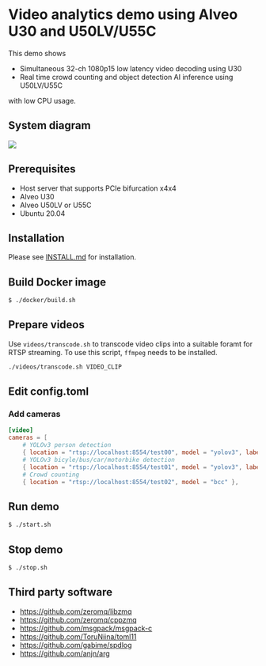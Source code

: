 # Video analytics demo using Alveo U30 and U50LV/U55C

This demo shows
- Simultaneous 32-ch 1080p15 low latency video decoding using U30
- Real time crowd counting and object detection AI inference using U50LV/U55C

with low CPU usage.

## System diagram

![](images/system.png)

## Prerequisites

- Host server that supports PCIe bifurcation x4x4
- Alveo U30
- Alveo U50LV or U55C
- Ubuntu 20.04

## Installation

Please see [INSTALL.md](INSTALL.md) for installation.

## Build Docker image

```bash
$ ./docker/build.sh
```

## Prepare videos

Use `videos/transcode.sh` to transcode video clips into a suitable foramt for RTSP streaming. To use this script, `ffmpeg` needs to be installed.

```bash
./videos/transcode.sh VIDEO_CLIP
```

## Edit config.toml

### Add cameras

```toml
[video]
cameras = [
    # YOLOv3 person detection
    { location = "rtsp://localhost:8554/test00", model = "yolov3", labels = [ 14 ] },
    # YOLOv3 bicyle/bus/car/motorbike detection
    { location = "rtsp://localhost:8554/test01", model = "yolov3", labels = [ 1, 5, 6, 13 ] },
    # Crowd counting
    { location = "rtsp://localhost:8554/test02", model = "bcc" },
```

## Run demo

```bash
$ ./start.sh
```

## Stop demo

```bash
$ ./stop.sh
```

## Third party software
- https://github.com/zeromq/libzmq
- https://github.com/zeromq/cppzmq
- https://github.com/msgpack/msgpack-c
- https://github.com/ToruNiina/toml11
- https://github.com/gabime/spdlog
- https://github.com/anjn/arg

